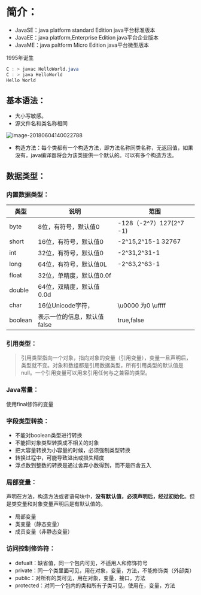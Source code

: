 # 简介：

- JavaSE：java platform standard Edition java平台标准版本
- JavaEE：java platform,Enterprise Edition java平台企业版本
- JavaME：java paltform Micro Edition java平台微型版本

1995年诞生

```java
C : > javac HelloWorld.java
C : > java HelloWorld 
Hello World
```



## 基本语法：

- 大小写敏感。
- 源文件名和类名称相同

![image-20180604140022788](/Users/borgxiao/Documents/work/notes/Java/image-20180604140022788.png)



- 构造方法：每个类都有一个构造方法，即方法名称同类名称，无返回值，如果没有，java编译器将会为该类提供一个默认的。可以有多个构造方法。

## 数据类型：

### 内置数据类型：

| 类型    | 说明                        | 范围                    |
| ------- | --------------------------- | ----------------------- |
| byte    | 8位，有符号，默认值0        | -128（-2^7）127(2^7 -1) |
| short   | 16位，有符号，默认值0       | -2^15,2^15-1 32767      |
| int     | 32位，有符号，默认值0       | -2^31,2^31-1            |
| long    | 64位，有符号，默认值0L      | -2^63,2^63-1            |
| float   | 32位，单精度，默认值0.0f    |                         |
| double  | 64位，双精度，默认值0.0d    |                         |
| char    | 16位Unicode字符，           | \u0000 为0 \uffff       |
| boolean | 表示一位的信息，默认值false | true,false              |

### 引用类型：

> 引用类型指向一个对象，指向对象的变量（引用变量），变量一旦声明后，类型就不变。对象和数组都是引用数据类型，所有引用类型的默认值是null。一个引用变量可以用来引用任何与之兼容的类型。

### Java常量：

使用final修饰的变量

### 字段类型转换：

- 不能对boolean类型进行转换
- 不能把对象类型转换成不相关的对象
- 把大容量转换为小容量的时候，必须强制类型转换
- 转换过程中，可能导致溢出或损失精度
- 浮点数到整数的转换是通过舍弃小数得到，而不是四舍五入



### 局部变量：

声明在方法，构造方法或者语句块中，**没有默认值，必须声明后，经过初始化**。但是类变量和对象变量声明后是有默认值的。

- 局部变量
- 类变量（静态变量）
- 成员变量（非静态变量）

### 访问控制修饰符：

- defualt：缺省值，同一个包内可见，不适用人和修饰符号
- private：同一个类里面可见，用在对象，变量，方法，不能修饰类（外部类）
- public：对所有的类可见，用在对象，变量，接口，方法
- protected：对同一个包内的类和所有子类可见，使用在，变量，方法